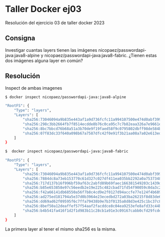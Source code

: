 # Taller Docker ej03

Resolución del ejercicio 03 de taller docker 2023

## Consigna

Investigar cuantas layers tienen las imágenes nicopaez/passwordapi-java:java8-alpine y nicopaez/passwordapi-java:java8-fabric.
¿Tienen estas dos imágenes alguna layer en común?
## Resolución

Inspect de ambas imagenes
```bash
$ docker inspect nicopaez/passwordapi-java:java8-alpine

"RootFS": {
    "Type": "layers",
    "Layers": [
        "sha256:73046094a9b835e443af1a9d736fcfc11a994107500e474d0abf399499ed280c",
        "sha256:298c3bb2664fb7f8514ecdde8b76c0ca95c7c7b82eaa326a7e9661e017488164",
        "sha256:8bc7bbcd76b68a51a3b70de9f19faed58f9c0795802dbff98de584b7e7eb9c22",
        "sha256:07f83dc33f640a098b67a7587dfc42f0e91f3b21aa08a7a02e613edca4901e22"
    ]
}
```

```bash
$  docker inspect nicopaez/passwordapi-java:java8-fabric

"RootFS": {
    "Type": "layers",
    "Layers": [
        "sha256:73046094a9b835e443af1a9d736fcfc11a994107500e474d0abf399499ed280c",
        "sha256:7884dc8a73eb153770c61d327c027df411ea035bb2292a0a75373481a4b7fbd0",
        "sha256:717d137b16f996bf59af63c2abfd89b69faec166381549203c1439d6fdc6ddf2",
        "sha256:b85e653858e97c56eedb2e19e225c482cbad71fd54f90059c0da3c2dc58713cf",
        "sha256:f42a66141db68550a56f7b8c4cd9e2f0127d94accfe77e124f4b68999e9374b3",
        "sha256:ad275ed181794a5e37d0b3964e23ecedbd272a03ba26215f8d83de65e27436a3",
        "sha256:dd69ad62f09595f6c7ffa79438b9e7b3f0135a8d8d3e425c1bc37c8a70abc635",
        "sha256:8bef50a12deaffef57f54aaf2facddce8c04ea9253efe8afd33c44b7d0fc2f8e",
        "sha256:b4b541fa416f1d2f1d983b11c28cb1a91e3c09167cabb0cfd29fcdeb2239721c"
    ]
}
```
La primera layer al tener el mismo sha256 es la misma.
